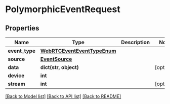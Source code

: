 # PolymorphicEventRequest


## Properties
Name | Type | Description | Notes
------------ | ------------- | ------------- | -------------
**event_type** | [**WebRTCEventEventTypeEnum**](WebRTCEventEventTypeEnum.md) |  | 
**source** | [**EventSource**](EventSource.md) |  | 
**data** | **dict(str, object)** |  | [optional] 
**device** | **int** |  | 
**stream** | **int** |  | [optional] 

[[Back to Model list]](../README.md#documentation-for-models) [[Back to API list]](../README.md#documentation-for-api-endpoints) [[Back to README]](../README.md)


